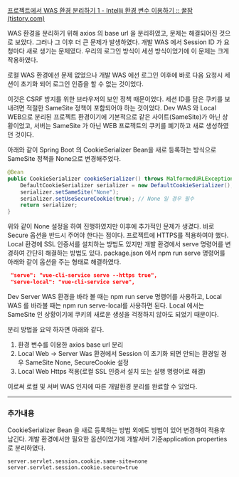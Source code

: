 
[프로젝트에서 WAS 환경 분리하기 1 - Intellij 환경 변수 이용하기 :: 꿀잠 (tistory.com)](https://ygs3004.tistory.com/19)

WAS 환경을 분리하기 위해 axios 의 base url 을 분리하였고, 문제는 해결되어진 것으로 보았다. 그러나 그 이후 더 큰 문제가 발생하였다. 개발 WAS 에서 Session ID 가 요청마다 새로 생기는 문제였다. 우리의 로그인 방식이 세션 방식이었기에 이 문제는 크게 작용하였다. 

로컬 WAS 환경에선 문제 없었으나 개발 WAS 에선 로그인 이후에 바로 다음 요청시 세션이 초기화 되어 로그인 인증을 할 수 없는 것이었다.

이것은 CSRF 방지를 위한 브라우저의 보안 정책 때문이었다. 세션 ID를 담은 쿠키를 보내려면 적절한 SameSite 정책이 포함되어야 하는 것이었다. Dev WAS 와 Local WEB으로 분리된 프로젝트 환경이기에 기본적으로 같은 사이트(SameSite)가 아닌 상황이었고, 서버는 SameSite 가 아닌 WEB 프로젝트의 쿠키를 폐기하고 새로 생성하였던 것이다.

아래와 같이 Spring Boot 의 CookieSerializer Bean을 새로 등록하는 방식으로 SameSite 정책을 None으로 변경해주었다.

```java
@Bean
public CookieSerializer cookieSerializer() throws MalformedURLException {
    DefaultCookieSerializer serializer = new DefaultCookieSerializer();
    serializer.setSameSite("None");
	serializer.setUseSecureCookie(true); // None 일 경우 필수
    return serializer;
}
```

위와 같이 None 설정을 하여 진행하였지만 이후에 추가적인 문제가 생겼다. 바로 Secure 옵션을 반드시 주어야 한다는 점이다. 프로젝트에 HTTPS를 적용하여야 했다. Local 환경에 SSL 인증서를 설치하는 방법도 있지만 개발 환경에서 serve 명령어를 변경하여 간단히 해결하는 방법도 있다. package.json 에서 npm run serve 명령어를 아래와 같이 옵션을 주는 형태로 해결하였다.

``` json
 "serve": "vue-cli-service serve --https true",
 "serve-local": "vue-cli-service serve",
```

 Dev Server WAS 환경을 바라 볼 때는 npm run serve 명령어를 사용하고, Local WAS 를 바라볼 때는 npm run serve-local를 사용하면 된다. Local 에서는 SameSite 인 상황이기에 쿠키의 새로운 생성을 걱정하지 않아도 되었기 때문이다.

분리 방법을 요약 하자면 아래와 같다.
1. 환경 변수를 이용한 axios base url 분리
2. Local Web -> Server Was 환경에서 Session 이 초기화 되면 안되는 환경일 경우 SameSite None, SecureCookie 설정
3. Local Web Https 적용(로컬 SSL 인증서 설치 또는 실행 명령어로 해결)


이로써 로컬 및 서버 WAS 인지에 따른 개발환경 분리를 완료할 수 있었다.


--- 

### 추가내용 
CookieSerializer Bean 을 새로 등록하는 방법 외에도 방법이 있어 변경하여 적용후 남긴다. 개발 환경에서만 필요한 옵션이었기에 개발서버 기준application.properties 로 분리하였다.

```properties
server.servlet.session.cookie.same-site=none
server.servlet.session.cookie.secure=true
```